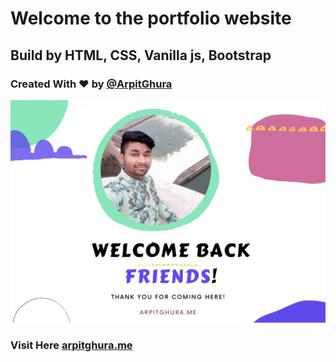 # Welcome to the portfolio website
## Build by HTML, CSS, Vanilla js, Bootstrap
### Created With ❤ by [@ArpitGhura](https://www.twitter.com/arpitghura) 

<img src="./img/github readme logo (1).png" alt="welcome note">

### Visit Here [arpitghura.me](http://arpitghura.me)